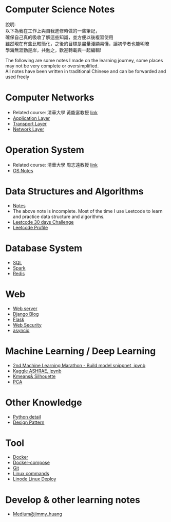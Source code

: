 # Computer Science Notes

說明:   
以下為我在工作上與自我進修時做的一些筆記，  
確保自己真的吸收了解這些知識，並方便以後複習使用  
雖然現在有些比較簡化，之後的目標是盡量淺顯易懂，讓初學者也能明瞭  
學海無涯勤是岸，共勉之，歡迎轉載與一起編輯!  

The following are some notes I made on the learning journey, some places may not be very complete or oversimplified.   
All notes have been written in traditional Chinese and can be forwarded and used freely   

# Computer Networks
- Related course: 清華大學 黃能富教授 [link](http://ocw.nthu.edu.tw/ocw/index.php?page=course&cid=13&)
- [Application Layer](https://github.com/ddx000/Learning-Notes/blob/master/Application%20Layer.md)
- [Transport Layer](https://github.com/ddx000/Learning-Notes/blob/master/Transport%20Layer.md)
- [Network Layer](https://github.com/ddx000/Learning-Notes/blob/master/Network%20Layer.md)

# Operation System
- Related course: 清華大學 周志遠教授 [link](http://ocw.nthu.edu.tw/ocw/index.php?page=course&cid=141&)
- [OS Notes](https://github.com/ddx000/Learning-Notes/blob/master/operation%20systems.md)

# Data Structures and Algorithms
- [Notes](https://github.com/ddx000/Learning-Notes/blob/master/DataStructureAlgorithms.md)
- The above note is incomplete. Most of the time I use Leetcode to learn and practice data structure and algorithms.
- [Leetcode 30 days Challenge](https://github.com/ddx000/30-Day-LeetCoding-Challenge/blob/master/Readme.md)
- [Leetcode Profile](https://leetcode.com/ddx000/)

# Database System  
- [SQL](https://github.com/ddx000/Learning-Notes/blob/master/SQL.md)
- [Spark](https://github.com/ddx000/Learning-Notes/blob/master/Spark.md)
- [Redis](https://github.com/ddx000/Learning-Notes/blob/master/redis.md)

# Web 
- [Web server](https://github.com/ddx000/Learning-Notes/blob/master/Web-Server.md)  
- [Django Blog](https://github.com/ddx000/django_blog)  
- [Flask](https://github.com/ddx000/Learning-Notes/blob/master/flask.md)  
- [Web Security](https://github.com/ddx000/Learning-Notes/blob/master/web-security.md)  
- [asyncio](https://github.com/ddx000/Learning-Notes/blob/master/async.md)  

# Machine Learning / Deep Learning
- [2nd Machine Learning Marathon - Build model snippnet, ipynb](https://github.com/ddx000/Machine-Learning-Challenge/blob/master/Machine%20Learning%20Notes.ipynb)
- [Kaggle ASHRAE, ipynb](https://github.com/ddx000/Kaggle_Kernel/blob/master/Kaggle_ASHRAE.ipynb)
- [Kmeans& Silhouette](https://medium.com/@jimmy_huang/kmeans%E5%88%86%E7%BE%A4%E6%BC%94%E7%AE%97%E6%B3%95-%E8%88%87-silhouette-%E8%BC%AA%E5%BB%93%E5%88%86%E6%9E%90-8be17e634589)
- [PCA](https://medium.com/@jimmy_huang/%E6%A9%9F%E5%99%A8%E5%AD%B8%E7%BF%92-%E9%99%8D%E7%B6%AD-pca%E4%B8%BB%E6%88%90%E5%88%86%E5%88%86%E6%9E%90-9cc4ebcceb6)

# Other Knowledge  
- [Python detail](https://github.com/ddx000/Learning-Notes/blob/master/Python.md)
- [Design Pattern](https://github.com/ddx000/Learning-Notes/blob/master/Design-pattern.md)

# Tool
- [Docker](https://github.com/ddx000/Learning-Notes/blob/master/Docker.md)
- [Docker-compose](https://github.com/ddx000/Learning-Notes/blob/master/docker-compose.md)
- [Git](https://github.com/ddx000/Learning-Notes/blob/master/Git.md)
- [Linux commands](https://github.com/ddx000/Learning-Notes/blob/master/Linux%20bash.md)
- [Linode Linux Deploy](https://github.com/ddx000/Learning-Notes/blob/master/Linux%20Deploy.md)

# Develop & other learning notes
- [Medium@jimmy_huang](https://medium.com/@jimmy_huang)
